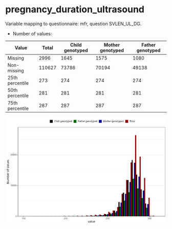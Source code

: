 # pregnancy_duration_ultrasound
Variable mapping to questionnaire: mfr, question SVLEN_UL_DG.
- Number of values:

| Value | Total | Child genotyped | Mother genotyped | Father genotyped |
| ----- | ----- | --------------- | ---------------- | ---------------- |
| Missing | 2996 | 1645 | 1575 | 1080 |
| Non-missing | 110627 | 73786 | 70194 | 49138 |
| 25th percentile | 273 | 274 | 274 | 274 |
| 50th percentile | 281 | 281 | 281 | 281 |
| 75th percentile | 287 | 287 | 287 | 287 |



![](pregnancy_duration_ultrasound_n.png)



